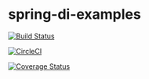 # spring-di-examples

[![Build Status](https://travis-ci.org/JuanMorenoDeveloper/spring-di-examples.svg?branch=master)](https://travis-ci.org/JuanMorenoDeveloper/spring-di-examples)

[![CircleCI](https://circleci.com/gh/JuanMorenoDeveloper/spring-di-examples.svg?style=svg)](https://circleci.com/gh/JuanMorenoDeveloper/spring-di-examples)

[![Coverage Status](https://coveralls.io/repos/github/JuanMorenoDeveloper/spring-di-examples/badge.svg?branch=master)](https://coveralls.io/github/JuanMorenoDeveloper/spring-di-examples?branch=master)
